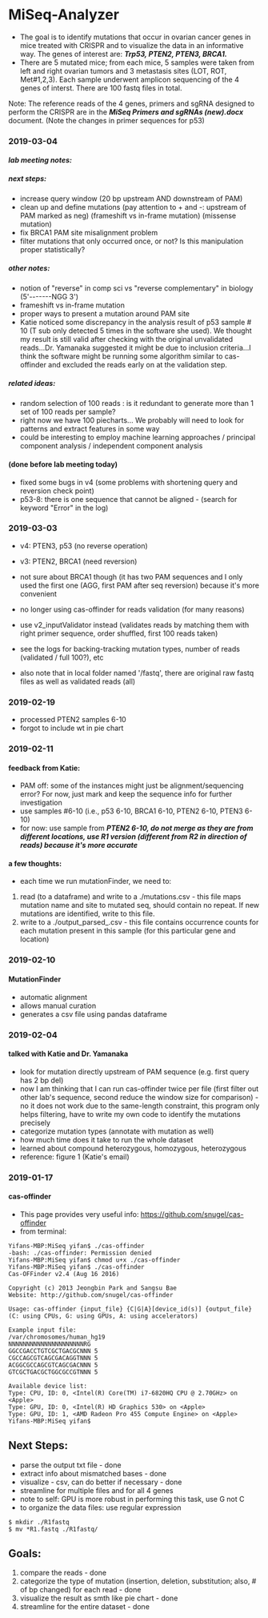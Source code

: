 # MiSeq-Analyzer

* The goal is to identify mutations that occur in ovarian cancer genes in mice treated with CRISPR and to visualize the data in an informative way. The genes of interest are: ***Trp53, PTEN2, PTEN3, BRCA1.***
* There are 5 mutated mice; from each mice, 5 samples were taken from left and right ovarian tumors and 3 metastasis sites (LOT, ROT, Met#1,2,3). Each sample underwent amplicon sequencing of the 4 genes of interst. There are 100 fastq files in total. 

Note: The reference reads of the 4 genes, primers and sgRNA designed to perform the CRISPR are in the ***MiSeq Primers and sgRNAs (new).docx*** document. (Note the changes in primer sequences for p53) 


### 2019-03-04
#### ***lab meeting notes:***

##### next steps:
+ increase query window (20 bp upstream AND downstream of PAM)
+ clean up and define mutations (pay attention to + and -: upstream of PAM marked as neg) (frameshift vs in-frame mutation) (missense mutation)
+ fix BRCA1 PAM site misalignment problem
+ filter mutations that only occurred once, or not? Is this manipulation proper statistically?


##### other notes:
+ notion of "reverse" in comp sci vs "reverse complementary" in biology (5'-------NGG 3') 
+ frameshift vs in-frame mutation
+ proper ways to present a mutation around PAM site
+ Katie noticed  some discrepancy in the analysis result of p53 sample # 10 (T sub only detected 5 times in the software she used). We thought my result is still valid after checking with the original unvalidated reads...Dr. Yamanaka suggested it might be due to inclusion criteria...I think the software might be running some algorithm similar to cas-offinder and excluded the reads early on at the validation step. 


##### related ideas:
+ random selection of 100 reads : is it redundant to generate more than 1 set of 100 reads per sample?
+ right now we have 100 piecharts... We probably will need to look for patterns and extract features in some way
+ could be interesting to employ machine learning approaches / principal component analysis / independent component analysis

#### (done before lab meeting today)
+ fixed some bugs in v4 (some problems with shortening query and reversion check point)
+ p53-8: there is one sequence that cannot be aligned - (search for keyword "Error" in the log)

### 2019-03-03

+ v4: PTEN3, p53 (no reverse operation)
+ v3: PTEN2, BRCA1 (need reversion)

+ not sure about BRCA1 though (it has two PAM sequences and I only used the first one (AGG, first PAM after seq reversion) because it's more convenient

+ no longer using cas-offinder for reads validation (for many reasons)
+ use v2_inputValidator instead (validates reads by matching them with right primer sequence, order shuffled, first 100 reads taken)
+ see the logs for backing-tracking mutation types, number of reads (validated / full 100?), etc
+ also note that in local folder named '<mygenename>/fastq', there are original raw fastq files as well as validated reads (all)


### 2019-02-19
+ processed PTEN2 samples 6-10
+ forgot to include wt in pie chart

### 2019-02-11
#### feedback from Katie:
+ PAM off: some of the instances might just be alignment/sequencing error? For now, just mark and keep the sequence info for further investigation
+ use samples #6-10 (i.e., p53 6-10, BRCA1 6-10, PTEN2 6-10, PTEN3 6-10)
+ for now: use sample from ***PTEN2 6-10, do not merge as they are from different locations, use R1 version (different from R2 in direction of reads) because it's more accurate***

#### a few thoughts:
+ each time we run mutationFinder, we need to:
1. read (to a dataframe) and write to a ./mutations.csv - this file maps mutation name and site to mutated seq, should contain no repeat. If new mutations are identified, write to this file.
1. write to a ./output_parsed_<samplename>.csv - this file contains occurrence counts for each mutation present in this sample (for this particular gene and location)

### 2019-02-10
#### MutationFinder
+ automatic alignment
+ allows manual curation
+ generates a csv file using pandas dataframe


### 2019-02-04
#### talked with Katie and Dr. Yamanaka
+ look for mutation directly upstream of PAM sequence (e.g. first query has 2 bp del)
+ now I am thinking that I can run cas-offinder twice per file (first filter out other lab's sequence, second reduce the window size for comparison) - no it does not work due to the same-length constraint, this program only helps filtering, have to write my own code to identify the mutations precisely
+ categorize mutation types (annotate with mutation as well)
+ how much time does it take to run the whole dataset
+ learned about compound heterozygous, homozygous, heterozygous 
+ reference: figure 1 (Katie's email)

### 2019-01-17
#### cas-offinder
+ This page provides very useful info: https://github.com/snugel/cas-offinder
+ from terminal:
```
Yifans-MBP:MiSeq yifan$ ./cas-offinder
-bash: ./cas-offinder: Permission denied
Yifans-MBP:MiSeq yifan$ chmod u+x ./cas-offinder
Yifans-MBP:MiSeq yifan$ ./cas-offinder
Cas-OFFinder v2.4 (Aug 16 2016)

Copyright (c) 2013 Jeongbin Park and Sangsu Bae
Website: http://github.com/snugel/cas-offinder

Usage: cas-offinder {input_file} {C|G|A}[device_id(s)] {output_file}
(C: using CPUs, G: using GPUs, A: using accelerators)

Example input file:
/var/chromosomes/human_hg19
NNNNNNNNNNNNNNNNNNNNNRG
GGCCGACCTGTCGCTGACGCNNN 5
CGCCAGCGTCAGCGACAGGTNNN 5
ACGGCGCCAGCGTCAGCGACNNN 5
GTCGCTGACGCTGGCGCCGTNNN 5

Available device list:
Type: CPU, ID: 0, <Intel(R) Core(TM) i7-6820HQ CPU @ 2.70GHz> on <Apple>
Type: GPU, ID: 0, <Intel(R) HD Graphics 530> on <Apple>
Type: GPU, ID: 1, <AMD Radeon Pro 455 Compute Engine> on <Apple>
Yifans-MBP:MiSeq yifan$ 
```
## Next Steps:
+ parse the output txt file - done
+ extract info about mismatched bases - done
+ visualize - csv, can do better if necessary - done
+ streamline for multiple files and for all 4 genes
+ note to self: GPU is more robust in performing this task, use G not C
+ to organize the data files: use regular expression
```
$ mkdir ./R1fastq
$ mv *R1.fastq ./R1fastq/
```
## Goals:
1. compare the reads - done
1. categorize the type of mutation (insertion, deletion, substitution; also, # of bp changed) for each read - done
1. visualize the result as smth like pie chart - done
1. streamline for the entire dataset - done
